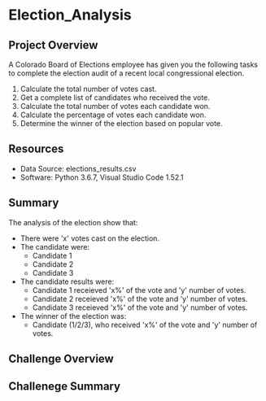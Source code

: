 # Election_Analysis

## Project Overview
A Colorado Board of Elections employee has given you the following tasks to complete the election audit of a recent local congressional election.

1. Calculate the total number of votes cast.
2. Get a complete list of candidates who received the vote.
3. Calculate the total number of votes each candidate won.
4. Calculate the percentage of votes each candidate won.
5. Determine the winner of the election based on popular vote.

## Resources
- Data Source: elections_results.csv
- Software: Python 3.6.7, Visual Studio Code 1.52.1

## Summary
The analysis of the election show that:
- There were 'x' votes cast on the election.
- The candidate were:
  - Candidate 1
  - Candidate 2
  - Candidate 3
- The candidate results were:
  - Candidate 1 receieved 'x%' of the vote and 'y' number of votes.
  - Candidate 2 receieved 'x%' of the vote and 'y' number of votes.
  - Candidate 3 receieved 'x%' of the vote and 'y' number of votes.
- The winner of the election was:
  - Candidate (1/2/3), who received 'x%' of the vote and 'y' number of votes.

## Challenge Overview

## Challenege Summary
  
